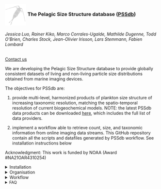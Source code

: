 ### <div style="clear: both;"> <img src="figures/readme/pssdb-logo.png" alt= “” align="center" width="70" height="70" > <font size= “1”>The Pelagic Size Structure database ([PSSdb](https://pssdb.net/ ""))</font></div>  
###### Jessica Luo, Rainer Kiko, Marco Corrales-Ugalde, Mathilde Dugenne, Todd O'Brien, Charles Stock, Jean-Olivier Irisson, Lars Stemmann, Fabien Lombard
<a href="mailto:nmfs.pssdb@noaa.gov">Contact us</a>


We are developing the Pelagic Size Structure database to provide globally consistent datasets of living and non-living particle size distributions obtained from marine imaging devices.

The objectives for PSSdb are:

1. provide multi-level, harmonized products of plankton size structure of increasing taxonomic resolution, matching the spatio-temporal resolution of current biogeochemical models.
NOTE:  the latest PSSdb data products can be downloaded [here](https://pssdb.net/ ""), which includes the full list of data providers.


2. implement a workflow able to retrieve count, size, and taxonomic information from online imaging data streams.
This GitHub repository contain all the scripts and datafiles generated by PSSdb workflow. See installation instructions below




Acknowledgment: This work is funded by NOAA (Award #NA21OAR4310254)
<details name="installation">
  <summary>Installation</summary>
<font size="2">
Disclaimer: these instructions are for users that want to run or contribute to the workflow. To install this GitHub repository on a local computer, open a terminal window and type:
</font>
>>>>>>> main

```
  cd ~
  mkdir GIT
  cd ~/GIT
  git clone https://github.com/jessluo/PSSdb.git
```
<font size="2">
This repository can be fully configured according to the information saved in the <a href="https://github.com/jessluo/PSSdb/blob/main/scripts/configuration_masterfile.yaml"><span class="link"></span>configuration masterfile</a> (see <a href="#organisation"><span class="link"></span>Organisation</a> tab below) and tuned to the spatio-temporal resolution of interest depending on the research question.
A protected configuration masterfile, containing password and login infromation, is also necessary to download datasets from EcoTaxa/EcoPart. Follow the instructions in the <a href="#organisation"><span class="link"></span>Organisation</a> tab below.
</font>
</details>



<div id="organisation">
<details>
  <summary>Organisation</summary>
<font size="2">
This repository contains a:

* <a href="https://github.com/jessluo/PSSdb/blob/main/scripts/configuration_masterfile.yaml"><span class="link"></span>configuration masterfile</a>: File used to configure PSSdb GitHub repository.
This file contains the information related to specific path setup for data storage (folder <a href="https://github.com/jessluo/PSSdb/blob/main/raw"><span class="link"></span>raw</a> and associated subfolders generated after specific steps, see PSSdb [Worflow](#workflow)).
In addition,the file also include the parameters specifying the spatio-temporal resolution used to generate PSSdb current data products. These parameters can thus be tuned in order to answer a specific research question requiring a different resolution.

<font size="2">
Attention: The repository includes a <a href="https://github.com/jessluo/PSSdb/blob/main/.gitignore"><span class="link"></span>gitignore file</a>, which is used to protect personal information, as well as raw datasets, or datafiles that exceed the limit for GitHub upload (2Gb). Personal information, login and password, are required to download datasets hosted on <a href="https://ecotaxa.obs-vlfr.fr"><span class="link"></span>EcoTaxa</a> or <a href="https://ecopart.obs-vlfr.fr"><span class="link"></span>EcoPart</a>. 
Read instructions on l.1-4 of the configuration masterfile to save these protected information in a "configuration_masterfile_pw.yaml" file.
</font>

* <a href="https://github.com/jessluo/PSSdb/blob/main/scripts"><span class="link"></span>scripts</a> section: contains all scripts and functions developed for PSSdb. This section includes a function (named _funcs_xxx.py_) specific to each step of the [Worflow](#workflow), paired with a numbered script of the same name (_stepn_xxx.py_), whose objective is to loop through all the available datasets.
Numbered scripts should be run sequentially in order to generate the intermediate and final PSSdb data products. When ran for the first time, the numbered script will automatically save a readme file, describing the datafiles that have been generated. Alternatively, the function files may be run directly to perform a given step for a single dataset. 


* <a href="https://github.com/jessluo/PSSdb/blob/main/raw"><span class="link"></span>raw</a> section: contains all datafiles, including the raw, intermediate, and final PSSdb data products, under specific sub-folders named after the configuration masterfile.
In addition, this folder also includes the <a href="https://github.com/jessluo/PSSdb/blob/main/raw/project_list_all.xlsx"><span class="link"></span>full list of available datasets</a>, as well as instrument-specific "standardizer" spreadsheets (see [instructions here](#standardizer)), generated by step 0. The former spreadsheet is separated by tab, listing specific datasets hosted on a given online data stream used in PSSdb (e.g. EcoTaxa. EcoPart, IFCb dashboards). The readme tab is used to describe the columns generated for each list, such as the dataset ID, the data source url, the provider name and email, the total number of images and their classification/validation percentages, and the number of flagged samples resulting from the dataset QC.
The size bins used to compute the NBSS for PSSdb, according to EcoPart outputs, are also stored in the <a href="https://github.com/jessluo/PSSdb/blob/main/raw/ecopart_size_bins.tsv"><span class="link"></span>size bins file</a>, to allow for user-specific tuning of PSSdb data products.


* reports section: contains all interactive reports generated by PSSdb control quality check. This section is included in the <a href="https://github.com/jessluo/PSSdb/blob/main/.gitignore"><span class="link"></span>gitignore file</a>, since reports exceed GitHub size limit, and therefore does not appear online. See [Workflow](#workflow) control quality for a detailed description of the objective and [FAQ](#faq) for usage of PSSdb QC reports.


* <a href="https://github.com/jessluo/PSSdb/blob/main/figures"><span class="link"></span>figures</a> section: contains all figures generated to check the control quality, standardization, or NBSS computation for PSSdb datasets. Figures generated for PSSdb papers are stored in specific sub-folder, named after each paper.


* <a href="https://github.com/jessluo/PSSdb/blob/main/ancillary"><span class="link"></span>ancillary</a> section: contains the <a href="https://github.com/jessluo/PSSdb/blob/main/ancillary/plankton_annotated_taxonomy.xlsx"><span class="link"></span>taxonomic</a> and <a href="https://github.com/jessluo/PSSdb/blob/main/ancillary/plankton_elemental_quotas.xlsx"><span class="link"></span>elemental quotas</a> look-up tables, as well as a set of environmental datasets (included in the <a href="https://github.com/jessluo/PSSdb/blob/main/.gitignore"><span class="link"></span>gitignore file</a> since they exceed GitHub size limit), used to generate PSSdb taxonomy-resolving and global predictions future data products respectively.
</font>
</details>

</div>

<div id="workflow">



<details>
  <summary>Workflow</summary>
<font size="2" style="line-height:0.2em">
<br>Currently, we use imaging datasets that can be extracted from online data streams, to follow the FAIR (Findable, Accessible, Interoperable, Reproducible) guidelines. 
Datasets are generated by the Imaging FlowCytobot (IFCb), capturing the size distributions of 4-100 $`\mu`$m autofluorescing organisms, the Underwater Vision Profiler (UVP), detecting living and detrital particles between 150-20,000 $`\mu`$m, and scanners like the ZooScan, which complement the analysis of zooplankton (excluding fragile taxa) through net collections.
</font>

<details>
  <summary>Acquisition and pre-processing of imaging datasets prior to PSSdb ingestion</summary><blockquote>
<font size="2">
The acquisition and pre-processing steps of imaging datasets prior PSSdb ingestion is illustrated below.

Imaging sensors are deployed on various platforms/water-supply modes, including research vessel's flowthrough water supply and mooring stations for IFCb, floats/gliders or CTD rosette for UVP, and plankton nets for ZooScan. <br><br> Images are segmented (i.e the process of detouring individual region of interests from the background frame) and masks are generated to extract morphometric features in real-time for UVP deployments, or after the acquisition.<br><br> Automated classifiers are trained on features or directly on raw pictures, in the case of CNN. <br><br> Metadata, including samples/profiles GPS coordinates, timestamp and depth, are filled in before or after the image acquisition.<br><br> Resulting tables are uploaded to online data streams, and can be extracted using API (IFCb dashboards, EcoTaxa) or custom web-scraping scripts (EcoPart). 
</font>

<div>
<p style='padding:-0.1em;line-height:1.0em; margin-left:0.7em; display: inline-block;'>

<img clear="both" src="https://github.com/jessluo/PSSdb/blob/main/figures/readme/PSSdb-workflow-pre-processing.png" width="130%" style="  float:right; padding:0.7em"/>
<br><br><br><br><br><br>

</p>
</div>
</blockquote></details>


<font size="2">
<br>PSSdb data pipeline first extract the raw datasets from the online data streams presented above. 
</font>

<details>
  <summary>Listing and downloading imaging datasets</summary><blockquote>
<font size="2">
<br>
We rely primarily on online, accessible, platforms created by the instrument developers to manage their imaging datasets: 

* IFCb dashboards (of generation 2 exclusively, as generation 1 dashboards do not include metadata like longitude and latitude) 
* Ecotaxa/EcoPart, initially developed for ZooScan and UVP users.

We used the application programming interface (or API) developed for IFCb dashboards and EcoTaxa, and custom scripts for EcoPart, to (1) list and (2) access these datasets. 
1. The full <a href="https://github.com/jessluo/PSSdb/blob/main/raw/project_list_all.xslx"><span class="link"></span>list</a> of datasets hosted on these online data streams is generated through the <a href="https://github.com/jessluo/PSSdb/blob/main/scripts/step0_list_projects.py"><span class="link"></span>listing script</a>. This scripts uses a set of functions defined in the <a href="https://github.com/jessluo/PSSdb/blob/main/scripts/funcs_list_projects.py"><span class="link"></span>listing functions</a> file, for each data source (EcoTaxa, EcoPart, and IFCb dashboards). These functions list all the available datasets and also identify accessible ones on EcoTaxa/EcoPart based on login info stored in the configuration masterfile password file (see [instructions](#organisation) and  "PSSdb_access" column in the list of datasets).<br><br> To run on terminal:<br>
```python ~/GIT/PSSdb/scripts/step0_list_projects.py```


2. All accessible datasets are extracted from their online data stream using the <a href="https://github.com/jessluo/PSSdb/blob/main/scripts/step1_export_projects.py"><span class="link"></span>extraction script</a>, except for those hosted on IFCb dashboards that do not include all the datafiles ("features" and "autoclass" files) required for their ingestion in PSSdb, and for EcoPart datasets that do not have a corresponding project on EcoTaxa. Specific functions were defined in the <a href="https://github.com/jessluo/PSSdb/blob/main/scripts/funcs_export_projects.py"><span class="link"></span>extraction functions</a> file to extract a dataset from EcoTaxa, EcoPart, or IFCb dashboards. The default export option was selected for EcoTaxa datasets, while for EcoPart, we used the alternative "raw" export option, in order to retrieve the size, abundance, and taxonomic annotation of all particles without loosing any information (see the [FAQ](#faq) for more explanations).<br><br> The function file can be run as a script to export a single via the terminal: <br>```python ~/GIT/PSSdb/scripts/funcs_export_projects.py``` <br>To loop through the test set or all the accessible datasets, open terminal and type:<br> ```python ~/GIT/PSSdb/scripts/step1_export_projects.py```



<div>
<p style='padding:-0.1em;line-height:1.0em; margin-left:0.7em; display: inline-block;'>
<img src="https://github.com/jessluo/PSSdb/blob/main/figures/readme/PSSdb-workflow-extraction.png" width="100%" style="  float:right; padding:0.7em"/>
<font size="1">
</font>
</p>
</div>

</blockquote></details>

<font size="2">
<br>After extraction, raw datasets are consolidated (UVP datasets only), and pass through a standardization and control quality check. 

<details>
  <summary>Consolidation of EcoPart/EcoTaxa UVP datasets</summary><blockquote>
<font size="2">Most UVP datasets are uploaded on both EcoTaxa (for particles larger than the vignetting threshold) and EcoPart, which include all particles size and count info processed in real-time. Since EcoTaxa API does not provide the id of corresponding datasets on EcoPart, we used the custom function developed to list datasets on EcoPart to match-up corresponding datasets.
Matched-up datafiles are consolidated in a single table, whose format is most similar to the EcoPart "raw" export table:<br><br>  First, only small particles whose size is smaller than the vignetting threshold are selected from the EcoPart "raw" tables, to avoid accounting for the same particle twice.These particles are assigned a null taxonomic annotation and the "unclassified" status.<br><br>  Then, EcoTaxa table is binned according to EcoPArt depth/time bins, and appended to the consolidated table with a "nbr" of 1.
The consolidation function can be found <a href="https://github.com/jessluo/PSSdb/blob/main/scripts/funcs_consolidate_UVP_files.py"><span class="link"></span>here</a>. All UVP datasets are consolidated by running the <a href="https://github.com/jessluo/PSSdb/blob/main/scripts/step2_standardize_projects.py"><span class="link"></span>script</a>:

```
python ~/GIT/PSSdb/scripts/step2_standardize_projects.py
```

</font>
<div>
<p style='padding:-0.1em;line-height:1.0em; margin-left:0.7em; display: inline-block;'>

<img src="https://github.com/jessluo/PSSdb/blob/main/figures/readme/PSSdb-workflow-consolidation.png" width="100%" style="  float:right; padding:0.7em"/>
<br><br>
<font size="2">

</font>
</p>
</div>


</blockquote></details>

<details>
  <summary>Standardization and control quality check</summary><blockquote>
<font size="2">
Since the native format (header and units/formats) of most datasets vary based on the instrument, the pre-processing steps, or even the variable considered, we built "standardizer" spreadsheets to map the variable required for PSSdb ingestion. Instrument-specific spreadsheet can be found at: <a href="https://github.com/jessluo/PSSdb/blob/main/raw/project_IFCB_standardizer.xlsx"><span class="link"></span>IFCB</a>, <a href="https://github.com/jessluo/PSSdb/blob/main/raw/project_UVP_standardizer.xlsx"><span class="link"></span>UVP</a>, <a href="https://github.com/jessluo/PSSdb/blob/main/raw/project_Zooscan_standardizer.xlsx"><span class="link"></span>ZooScan</a>.
Consolidated tables are standardized according to the "Standardizers" spreadsheets automatically generated during the creation of the datasets list.<br><br> Prior to standardization and QC, these spreadsheets should be filled to map the native variable name (xxx_field) and unit (xxx_unit). All names and units will be standardized and harmonized to produce standardized tables, whose format will be unique, for the rest of the pipeline (see <a href="#faq"><span class="link"></span>FAQ</a>).<br><br> To ensure the good quality of the datasets ingested in PSSdb, samples pass through PSSdb QC, which check for 7 criteria:

1. GPS coordinates on landbased of the georeferenced <a href="https://www.marineregions.org/downloads.php"><span class="link"></span>Global Oceans and Seas</a> datasets.
2. Dubious GPS coordinates located at 0x0$`^\degree`$
3. Missing metadata/data required for the ingestion in PSSdb
4. Low ROI count per sample yielding an uncertainty in particle abundance >5% according to the Poisson statistical distribution
5. High percentage of artefacts (>20%)
6. Low (<95%) validation of taxonomic annotations for UVP and ZooScan datasets.
7. Multiple pixel size calibration factors

<br>  Samples are assigned a flag (1 for flagged samples, 0 otherwise) as they pass through PSSdb QC. Interactive reports (see <a href="#faq"><span class="link"></span>FAQ</a>) provide an overview of the QC and are sent to data providers to inform them of the number of samples that are excluded from the database.
Individual flags can be overruled at the demand of the data providers if they deem the sample can be ingested in PSSdb.

The standardization and QC functions can be found <a href="https://github.com/jessluo/PSSdb/blob/main/scripts/funcs_standardize_projects.py"><span class="link"></span>here</a>. All datasets are standardized and QCed by running this <a href="https://github.com/jessluo/PSSdb/blob/main/scripts/step2_standardize_projects.py"><span class="link"></span>script</a>:

```
python ~/GIT/PSSdb/scripts/step2_standardize_projects.py
```

</font>

<div>
<p style='padding:-0.1em;line-height:1.0em; margin-left:0.7em; display: inline-block;'>
<font size="2"></font>
<img src="https://github.com/jessluo/PSSdb/blob/main/figures/readme/PSSdb-workflow-standardization.png" width="100%" style="  float:right; padding:0.7em"/>
<br><br>
</p>
</div>



</blockquote></details>


Standardized datasets are then binned according to <a href="https://github.com/jessluo/PSSdb/blob/main/raw/ecopart_size_bins.tsv"><span class="link"></span>EcoPart size classes</a>, 1x1$`^{\degree}`$ latitude and longitude grid cells, and year month,
to compute the Normalized Biovolume Size Spectrum and derived parameters (slope and intercept) according to Eqs (1&2):

(1) NB$`_i`$ = $`\sum_{i}`$Biovolume/volume imaged/size bin$`_i`$ width

(2) ln(NB$`_i`$)=slope x ln(size bin$`_i`$) + intercept


<details>
  <summary>Binning of standardized datasets</summary><blockquote>
<font size="2">Size bins are assigned to individual biovolume estimates, derived from ROI area. We selected this metric, rather than assuming ellipsoidal shape or using the biovolume distance-map estimates for IFCb datasets, in order to compute NBSS consistently across instruments and avoid biased estimates (see <a href="https://aslopubs.onlinelibrary.wiley.com/doi/full/10.1002/lom3.10492"><span class="link"></span>Dubois et al. (2022)</a>).
<br><br>Artefacts are further discarded to ensure that NBSS are representative of living and non-living particles, rather than methodological or processing biases. Note that samples with less than 95% validation of the taxonomic annotation were discarded for Zooscan and UVP projects, but not for IFCB projects, whose annotations are predictions-only. Thus, IFCB observations may include artifacts that were not classified as such, or exclude plankton that were classified as artifacts. 
<br><br>Spatio-temporal bins are also appended to standardized tables according to samples latitude, longitude, and timestamp.
</font>

The binning functions, which depend on the spatio-temporal resolution fixed parameters stored in the <a href="https://github.com/jessluo/PSSdb/blob/main/scripts/configuration_masterfile.yaml"><span class="link"></span>configuration masterfile</a>, can be found <a href="https://github.com/jessluo/PSSdb/blob/main/scripts/funcs_gridding.py"><span class="link"></span>here</a>. All datasets are gridded by running the <a href="https://github.com/jessluo/PSSdb/blob/main/scripts/step3_grid_data.py"><span class="link"></span>script</a>:
```
python ~/GIT/PSSdb/scripts/step3_grid_data.py
```

<div>
<p style='padding:-0.1em;line-height:1.0em; margin-left:0.7em; display: inline-block;'>
<img src="https://github.com/jessluo/PSSdb/blob/main/figures/readme/PSSdb-workflow-binning.png" width="100%" style="  float:right; padding:0.7em"/>

<font size="1">
</font>
</p>
</div>


</blockquote></details>

<details>
  <summary>Computing NBSS and derived parameters</summary><blockquote>
<font size="2"> NBSS are first computed on sub-bins levels (i.e year month week and 0.5x0.5$`^{\degree}`$) by cumulating size observations and sampled volume to ensure that (1) enough data is used to provide robust NBSS estimates (2) frequent observations, resulting from repeated Eulerian observations from a time-series location, would not overshadow other, less frequent, observations in any given grid cell.
<br><br> Then, sub-bins NBSS are averaged using the final spatio-temporal resolution for PSSdb products mentioned above. Products are thus released as mean $`/pm`$ standard deviation, with _n_ denoting the number of sub-bin used in the computation (_n_=3 weekly bins + 4 spatial bins in the example above).
<br><br>  Unbiased NBSS are selected between the lowest size at which the maximum NB value is observed, and the last size bin at which we observe a finite NB value before recording 3 consecutive empty bins.  
<br><br>  A log-linear regression is performed to derive the NBSS slope and intercept.

The NBSS computation functions, including the function to select the unbiased NBSS size range, to compute the cumulative and average NBSS and to perform the log-linear regression, are defined <a href="https://github.com/jessluo/PSSdb/blob/main/scripts/funcs_NBS.py"><span class="link"></span>here</a>. PSSdb first data products can be genereted  by running this <a href="https://github.com/jessluo/PSSdb/blob/main/scripts/step4_compute_NBSS.py"><span class="link"></span>script</a>:

```
python ~/GIT/PSSdb/scripts/step4_compute_NBSS.py
```

</font>

<div>
<p style='padding:-0.1em;line-height:1.0em; margin-left:0.7em; display: inline-block;'>
<font size="1"></font>
<img src="https://github.com/jessluo/PSSdb/blob/main/figures/readme/PSSdb-workflow-nbss.png" width="100%" style="  float:right; padding:0.7em"/>
<br>
</p>
</div>



</blockquote></details>


</blockquote></details>

</div>



<div id="faq">

<details>
  <summary>FAQ</summary>

<div id="standardizer">

<details>
  <summary>Filling standardizer spreadsheets</summary><blockquote>
<font size="2">
<br>By default, the standardizer spreadsheets are empty and need to be manually completed for each project.
They are generated on step0 (datasets listing), and include the list of accessible projects for each instrument. These spreadsheets are mainly used to map the variables needed for PSSdb ingestion to native variables, standardize the column headers and homogenize their formats/units.

On step2 (datasets standardization), individual projects will be checked for control quality and standardized based on these spreadsheets, hence their completion is required. 
 Note that a few completion steps will be done automatically during standardization and projects listing (see Table S1), including the completion of the (1)  local paths where export files and flags are stored (e.g. Project_localpath and Flag_path) and (2) the ID of associated projects (i.e. only in the case of UVP projects hosted on both Ecotaxa and Ecopart). 
</font>
<div>

<p style='padding:-0.3em;line-height:1.0em; margin-top:0em; margin-left:0.7em; display: inline-block;'>
<font size="1"></font>
<figure>
<figcaption>Table S1: Example of UVP standardizer spreadsheet illustrating the columns that are automatically filled in during project listing ("Project_ID", "Project_localpath" and "EcoPart_project" columns) or flagging ("Flag_path" column). Note that existing flag files will not be updated (in order to preserve manual overruling factor) unless the path has been deleted in the standardizer. In this example, flags will be generated for project 548.</figcaption>
  <img src="https://github.com/jessluo/PSSdb/blob/main/figures/readme/table_s1.png" max-width="100%" style="  float:left; padding:0em"/> 
</figure>
</p>
</div>

Missing values will be flagged during control quality check based on the "NA_value" column (accepts several values separated by a semi-colon), unless the corresponding field is left empty in the spreadsheets. For example, IFCB and Zooscan projects may not have a profile ID: **If the field is documented but all samples have missing values the entire dataset will be flagged**, so datasets without profile ID should have an empty Profile_field in the standardizer spreadsheet not to be flagged. Similarly, if the dataset contains a single column to describe sampling date/time, fill only one associated field (either Sampling_date_field or Sampling_time_field) and the corresponding format (see Table S2).
<div>

<p style='padding:-0.3em;line-height:1.0em; margin-top:0em; margin-left:0.7em; display: inline-block;'>
<font size="1"></font>
<figure>
<figcaption>Table S2: Example of IFCB standardizer spreadsheet containing projects with separate date and time columns (e.g. 3342, 3343) or a single datetime column (e.g. SPIROPA, WHOI_dock, EXPORTS, NAAMES)</figcaption>
  <img src="https://github.com/jessluo/PSSdb/blob/main/figures/readme/table_s2.png" max-width="100%" style="  float:left; padding:0em"/> 
</figure>
</p>
</div>

Incorrect mapping can cause the code to crash, which will result in skipping the project. Known issues include:

* Incorrect units: The main issue when running the <a href="https://github.com/jessluo/PSSdb/blob/main/scripts/step2_standardize_projects.py"><span class="link">script</span></a> originates from incorrect standardizer spreadsheets. For example, make sure the _unit columns contain units that are defined in the <a href="https://pint.readthedocs.io/en/stable/"><span class="link">pint package</span></a> (all SI units and their derivatives) or defined in the <a href="https://github.com/jessluo/PSSdb/blob/main/scripts/units_def.txt"><span class="link">custom definition file</span></a>. To print all available units, run the python <a href="https://github.com/jessluo/PSSdb/blob/main/scripts/step2_standardize_project.py.txt"><span class="link">script</span></a> and select option 1b. Use units compatible with standard conversions
* Incorrect sampling description: Sampling description is a single column that allows users to describe the sampling/acquisition protocols further using variables comprised in the original export files or manual inputs (see Table S3). The format of this column should be similar to a dictionary where individual information are separated by a semi-colon and may include the field, to map the dictionary key to the native column header, and the unit, defined in the pint package or in the custom units_def.txt file, much like the other standardizer variables. For example, the sampling description of Zooscan projects may include the net type and characteristics, a description of the chemical (formula and final concentration) used to fix the samples, the splitting method etc. For UVP projects, the sampling description may include the sampling platform (e.g. rosette, float, glider), the serial number of the instrument, and the size calibration factors reported in the calibration report (e.g. aa and exp). For IFCB projects, the sampling description may include the syringe volume, the gain and trigger threshold for the different photomultiplier (pmtA: sidescatter, pmtB: red fluorescence). **Attention: the title of the dictionaries cannot be repeated**

<div>

<p style='padding:-0.3em;line-height:1.0em; margin-top:0em; margin-left:0.7em; display: inline-block;'>
<font size="1"></font>
<figure>
<figcaption>Table S3: Examples of ZooScan (A), UVP (B), and IFCb (C) standardizer spreadsheets sampling description:</figcaption>
  <br></br>A)
<img src="https://github.com/jessluo/PSSdb/blob/main/figures/readme/table_s3a.png" max-width="100%" style="  float:left; padding:0em"/> 
  <br></br>B)
<img src="https://github.com/jessluo/PSSdb/blob/main/figures/readme/table_s3b.png" max-width="100%" style="  float:left; padding:0em"/> 
  <br></br>C)
<img src="https://github.com/jessluo/PSSdb/blob/main/figures/readme/table_s3c.png" max-width="100%" style="  float:left; padding:0em"/> 

</figure>
</p>
</div>

</blockquote></details>



<details>
  <summary>Definition of the lower and upper sampling size</summary><blockquote>
<font size="2">
<br>Typically, the sampling size limits will be completed for size-fractionated samples based on the mesh used before running the samples through the imaging instrument (e.g. sieves for Zooscan dataset). If not provided, the sampling size will be automatically derived from the camera/scanner resolution (in pixels, then converted to micrometers) of the instrument based on the manufacturer specifications, and/or the user-defined configuration settings (see Table S4). Note that despite the user-defined IFCB configuration setting the lower imaging limit, the photomultiplier gain and threshold are crucial in detecting particles of a certain size/granularity (pmtA) and/or fluorescence (pmtB, C, etc.), as reported in <a href="https://agupubs.onlinelibrary.wiley.com/doi/full/10.1029/2020GB006702"><span class="link">Juranek et al. (2020)</span></a>. This information is stored in the sampling description column of standardized files.</font>
<div>
<p style='padding:-0.3em;line-height:1.0em; margin-top:0em; margin-left:0.7em; display: inline-block;'>
<font size="1"></font>
<figure>
<figcaption>Table S4: Default size limit (in pixels unless otherwise noted) used in PSSdb</figcaption>

<img src="https://github.com/jessluo/PSSdb/blob/main/figures/readme/table_s4.png" max-width="100%" style="  float:left; padding:0em"/> 

</figure>
</p>
</div>
</blockquote></details>



<details>
  <summary>Rationale for UVP datasets consolidation and standardization strategy</summary><blockquote>
<font size="2">
<br>Standardized UVP files will be generated after consolidation of the small (≥1 pixel, size and count processed in real time and stored in the .bru files) and large (>30 pixels (~700 micrometers for UVP6), generating vignettes uploaded on Ecotaxa) particle size observations (see Table S4). The former are originally stored in the .bru files of UVP5 projects and uploaded to EcoPart, while the latter are used to generate vignettes that will be uploaded on EcoTaxa for further taxonomic annotations classification and validation. 

Upon running the <a href="https://github.com/jessluo/PSSdb/blob/main/scripts/step2_standardize_projects.py"><span class="link"></span>script</a>, UVP datafiles will be consolidated into a single table before flagging and standardizing each project. These datafiles include Ecotaxa tables exported on step 1, with the taxonomic annotation information, and the raw particle Ecopart tables, containing the number of images and particles of individual size observations in 1m depth bins. The current strategy to consolidated these files follows the steps:
* EcoTaxa default exported file and EcoPart raw particles exported file are loaded 
* Large particles from EcoPart datatable are filtered out using the "area" column to use th area and taxonomic annotations stored in EcoTaxa datafiles.The "imgcount" column is used to calculate the volume imaged in each 1-m depth bins, as the product of the image number times the calibrated image volume.
Small particles are assigned a null id, a null taxonomic annotation and the 'unclassified' status. **Attention: this table contains small particles only (particles>sm_zoo are filtered out since they correspond to EcoTaxa vignettes)**
* Additional variables are appended to the native EcoTaxa table, including the object_corrected_depth (accounting for the spatial offset between the imaging frame and the depth sensor), object_min/max_depth_bin (1m-depth bins matching those of EcoPart), object_volume_bin (matching the cumulative volume in 1m-depth bins, in liters). A 'object_bru_area' variable may be created (if run_macro set to True in this <a href="https://github.com/jessluo/PSSdb/blob/main/scripts/step2_standardize_projects.py"><span class="link"></span>script</a>, **default is False**) using a custom <a href="https://github.com/jessluo/PSSdb/blob/main/scripts/PyImageJ_ecotaxa_append_metadata.txt"><span class="link"></span>PyimageJ macro</a> that reproduces the initial processing step of all particles segmentation, from the native project folder located in the LOV server ~/plankton/uvpx_missions. **Attention: The project folder should include the required sub-directories (raw with all bmp images, config with readable files, and work directories)**
* Both data tables are concatenated and saved in the sud-dicteroy named after the <a href="https://github.com/jessluo/PSSdb/blob/main/scripts/configuration_masterfile.yaml"><span class="link"></span>configuration masterfile</a>
* The <a href="https://github.com/jessluo/PSSdb/blob/main/raw/project_UVP_standardizer.xlsx"><span class="link"></span>UVP standardizer</a> is updated with new variables: 
Project_localpath: ~/GIT/PSSdb/raw/ecotaxa_ecopart_consolidation/ 
Depth_min: object_corrected_min_depth_bin
Depth_max: object_corrected_max_depth_bin
Area: object_area
Volume_analyzed: object_volume_bin
Sampling_lower_size: acq_smbase

There are several reasons to explain our strategy:
*	NBSS uncertainties can be estimated by re-sampling the number of particles and their sizes in size classes, hence individual observations must be provided instead of summary measurements (e.g. summed biovolume and particles abundance in detailed EcoPart exports).
*	Detailed EcoPart exports use dissimilar pixel-to-size conversions for particles (all particles area are transformed using the log-linear regression described in Picheral et al. 2010 to account for the overestimation of small particle size with light scattering) and zooplankton (larger particles are considered accurately segmented and sized, thus area are transformed using the pixel size constant).
*	Small and large particles are sized using a different threshold during project processing (object_area in EcoTaxa is different from area in .bru files or raw particles EcoPart export files).

</blockquote></details>

<details>
  <summary>Usage of the QC interactive report</summary><blockquote>
<font size="2">
<br>An interactive QC report is automatically generated during the standardization of specific datasets. This report is checked by PSSdb developers and sent to the data provider to provide an overview of the percentage of flagged samples that were not included in PSSdb data products and why.

The main information are located on the top-left, marked (1),(2,(3) inf Figure S5.

The maps are provided so that the data provider make sure that the GPS coordinates do correspond to the sampled locations. Maps can be zoomed in/out by selecting the pan tool in the toolbox (7) located in the top-right corner, clicking on the map of interest, and scrolling next to the centered position.

Two scatterplots are provided to check the total # of ROI per sample, as well as the percentages of artefacts (should be <20% to pass the QC) and validation of the taxonomic annotations (should be >95% to pass the QC, exepct for IFCb datasets).

The summary table including the flagged samples, whose ID column include the url link which allow to check directly the samples at the source, is included at the bottom. Each column returns the boolean factor (takes 1 for flagged samples, 0 otherwise) used for the QC for individual criterion. 

After looking at the report, a data provider can send <a href='mailto:nmfs.pssdb@noaa.gov?subject=PSSdb interactive report'>us</a> an email if they wich to overrule a flag for specific sample(s). For example, size-fractionation can lead to a low number of ROI in the large fraction, which could be lower than the count threshold but still acceptable. A low validation percentage is also acceptable if all the artefacts have been correctly annotated.

<div>
<p style='padding:-0.3em;line-height:1.0em; margin-top:0em; margin-left:0.7em; display: inline-block;'>
<font size="1"></font>
<figure>
<figcaption>Figure S5: Examples of good (A) and flagged (B) datasets interactive reports generated for PSSdb</figcaption>
  <br></br>A)
<img src="https://github.com/jessluo/PSSdb/blob/main/figures/readme/fig_s5a.png" max-width="100%" style="  float:left; padding:0em"/> 
  <br></br>B)
<img src="https://github.com/jessluo/PSSdb/blob/main/figures/readme/fig_s5b.png" max-width="100%" style="  float:left; padding:0em"/> 

</figure>
</p>
</div>
</blockquote></details>

</details>
</div>



